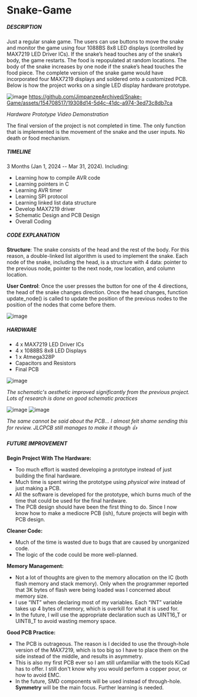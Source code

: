 # Snake-Game

##### DESCRIPTION
Just a regular snake game. The users can use buttons to move the snake and monitor the game using four 1088BS 8x8 LED displays (controlled by MAX7219 LED Driver ICs). If the snake’s head touches any of the snake’s body, the game restarts. The food is repopulated at random locations. The body of the snake increases by one node if the snake’s head touches the food piece. The complete version of the snake game would have incorporated four MAX7219 displays and soldered onto a customized PCB. Below is how the project works on a single LED display hardware prototype. 

![image](https://github.com/JimpanzeeArchived/Image/assets/154708517/d5faebe1-514b-437d-bc1e-53b3c1a72728) 
https://github.com/JimpanzeeArchived/Snake-Game/assets/154708517/19308d14-5d4c-41dc-a974-3ed73c8db7ca

_Hardware Prototype Video Demonstration_

The final version of the project is not completed in time. The only function that is implemented is the movement of the snake and the user inputs. No death or food mechanism.


##### TIMELINE
3 Months (Jan 1, 2024 -- Mar 31, 2024). Including:
* Learning how to compile AVR code
* Learning pointers in C
* Learning AVR timer
* Learning SPI protocol
* Learning linked list data structure
* Develop MAX7219 driver
* Schematic Design and PCB Design
* Overall Coding

##### CODE EXPLANATION
**Structure**: The snake consists of the head and the rest of the body. For this reason, a double-linked list algorithm is used to implement the snake. Each node of the snake, including the head, is a structure with 4 data: pointer to the previous node, pointer to the next node, row location, and column location. 

**User Control**: Once the user presses the button for one of the 4 directions, the head of the snake changes direction. Once the head changes, function update_node() is called to update the position of the previous nodes to the position of the nodes that come before them. 

![image](https://github.com/JimpanzeeArchived/Image/assets/154708517/be039b9f-21d2-44cf-99ea-ef47094d92f7)

##### HARDWARE
* 4 x MAX7219 LED Driver ICs
* 4 x 1088BS 8x8 LED Displays
* 1 x Atmega328P
* Capacitors and Resistors
* Final PCB

![image](https://github.com/JimpanzeeArchived/Image/assets/154708517/7a6ae360-8f18-40ba-b073-326bfe1e1f32)

_The schematic's aesthetic improved significantly from the previous project. Lots of research is done on good schematic practices_

![image](https://github.com/JimpanzeeArchived/Snake-Game/assets/154708517/98e438ed-66f9-4416-abb3-6a2df111b175) ![image](https://github.com/JimpanzeeArchived/Image/assets/154708517/38446f9c-610d-4b89-b66e-304737d7a0e1)

_The same cannot be said about the PCB... I almost felt shame sending this for review. JLCPCB still manages to make it though :thumbsup:_



##### FUTURE IMPROVEMENT
**Begin Project With The Hardware:**
* Too much effort is wasted developing a prototype instead of just building the final hardware.
* Much time is spent wiring the prototype using *physical wire* instead of just making a PCB.
* All the software is developed for the prototype, which burns much of the time that could be used for the final hardware.
* The PCB design should have been the first thing to do. Since I now know how to make a mediocre PCB (ish), future projects will begin with PCB design.

**Cleaner Code:**
* Much of the time is wasted due to bugs that are caused by unorganized code.
* The logic of the code could be more well-planned.

**Memory Management:**
* Not a lot of thoughts are given to the memory allocation on the IC (both flash memory and stack memory). Only when the programmer reported that 3K bytes of flash were being loaded was I concerned about memory size.
* I use “INT” when declaring most of my variables. Each “INT” variable takes up 4 bytes of memory, which is overkill for what it is used for.
* In the future, I will use the appropriate declaration such as UINT16_T or UINT8_T to avoid wasting memory space.

**Good PCB Practice:**
* The PCB is outrageous. The reason is I decided to use the through-hole version of the MAX7219, which is too big so I have to place them on the side instead of the middle, and results in asymmetry.
* This is also my first PCB ever so I am still unfamiliar with the tools KiCad has to offer. I still don't know why you would perform a copper pour, or how to avoid EMC.
* In the future, SMD components will be used instead of through-hole. **Symmetry** will be the main focus. Further learning is needed.








